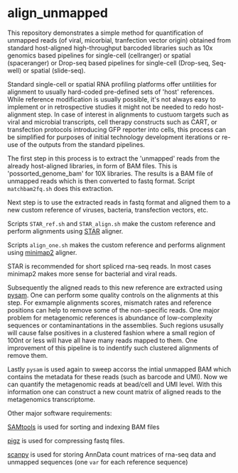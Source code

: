 # align_unmapped
This repository demonstrates a simple method for quantification of unmapped reads (of viral, micorbial, tranfection vector origin) obtained 
from standard host-aligned high-throughput barcoded libraries such as 10x genomics based pipelines for single-cell (cellranger) or spatial 
(spaceranger) or Drop-seq based pipelines for single-cell (Drop-seq, Seq-well) or spatial  (slide-seq).

Standard single-cell or spatial RNA profiling platforms offer untilities for alignment to usually hard-coded pre-defined sets of 'host' references.
While reference modification is usually possible, it's not always easy to implement or in retrospective studies it might not be needed to redo 
host-alignment step. In case of interest in alignments to custuom targets such as viral and microbial transcripts, cell therapy constructs such as CART, or transfection protocols introducing GFP reporter into cells, this process can be simplified for purposes of initial technology development iterations or re-use of the outputs from the standard pipelines.

The first step in this process is to extract the 'unmapped' reads from the already host-aligned libraries, in form of BAM files. This is 'possorted_genome_bam' for 10X libraries. The results is a BAM file of unmapped reads which is then converted to fastq format. Script `matchbam2fq.sh` does this extraction.

Next step is to use the extracted reads in fastq format and aligned them to a new custom reference of viruses, bacteria, transfection vectors, etc.

Scripts `STAR_ref.sh` and `STAR_align.sh` make the custom reference and perform alignments using [STAR](https://github.com/alexdobin/STAR) aligner.

Scripts `align_one.sh` makes the custom reference and performs alignment using [minimap2](https://github.com/lh3/minimap2)  aligner.

STAR is recommended for short spliced rna-seq reads. In most cases minimap2 makes more sense for bacterial and viral reads.

Subsequently the aligned reads to this new reference are extracted using [pysam](https://github.com/pysam-developers/pysam). One can perform some quality controls on the alignments at this step. For exmample alignments scores, mismatch rates and reference positions can help to remove some of the non-specific reads. One major problem for metagenomic references is abundance of low-complexity sequences or contaminantations in the assemblies. Such regions ususally will cause false positives in a clustered fashion where a small region of 100nt or less will have all have many reads mapped to them. One improvement of this pipeline is to indentify such clustered alignments of remove them.

Lastly `pysam` is used again to sweep accorss the intial unmapped BAM which contains the metadata for these reads (such as barcode and UMI). Now we can quantify the metagenomic reads at bead/cell and UMI level. With this information one can construct a new count matrix of aligned reads to the metagenomics transcriptome.

Other major software requirements:

[SAMtools](http://www.htslib.org/download/) is used for sorting and indexing BAM files

[pigz](https://zlib.net/pigz/) is used for compressing fastq files.

[scanpy](https://github.com/scverse/scanpy) is used for storing AnnData count matrices of rna-seq data and unmapped sequences (one `var` for each reference sequence)

